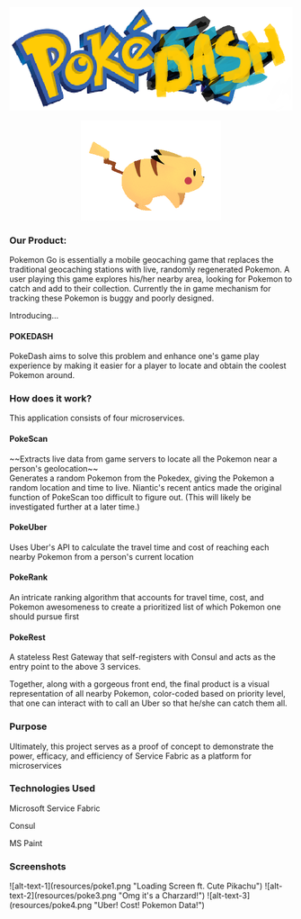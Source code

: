 <img src = "resources/word.png" />
<p align = "center">
<img src = "resources/pika.gif" />
</p>
<h3>Our Product:</h3>

Pokemon Go is essentially a mobile geocaching game that replaces the traditional geocaching stations with live, randomly regenerated Pokemon.  A user playing this game explores his/her nearby area, looking for Pokemon to catch and add to their collection. Currently the in game mechanism for tracking these Pokemon is buggy and poorly designed.

Introducing...

<h4>POKEDASH</h4>

PokeDash aims to solve this problem and enhance one's game play experience by making it easier for a player to locate and obtain the coolest Pokemon around.

<h3>How does it work?</h3>
This application consists of four microservices.
<h4>PokeScan</h4>
~~Extracts live data from game servers to locate all the Pokemon near a person's geolocation~~
<br/>
Generates a random Pokemon from the Pokedex, giving the Pokemon a random location and time to live. Niantic's recent antics made the original function of PokeScan too difficult to figure out. (This will likely be investigated further at a later time.)
<h4>PokeUber</h4>
Uses Uber's API to calculate the travel time and cost of reaching each nearby Pokemon from a person's current location
<h4>PokeRank</h4>
An intricate ranking algorithm that accounts for travel time, cost, and Pokemon awesomeness to create a prioritized list of which Pokemon one should pursue first
<h4>PokeRest</h4>
A stateless Rest Gateway that self-registers with Consul and acts as the entry point to the above 3 services.

Together, along with a gorgeous front end, the final product is a visual representation of all nearby Pokemon, color-coded based on priority level, that one can interact with to call an Uber so that he/she can catch them all.

<h3>Purpose</h3>
Ultimately, this project serves as a proof of concept to demonstrate the power, efficacy, and efficiency of Service Fabric as a platform for microservices

<h3>Technologies Used</h3>

Microsoft Service Fabric

Consul

MS Paint

<h3>Screenshots</h3>
![alt-text-1](resources/poke1.png "Loading Screen ft. Cute Pikachu") ![alt-text-2](resources/poke3.png "Omg it's a Charzard!") ![alt-text-3](resources/poke4.png "Uber! Cost! Pokemon Data!")
